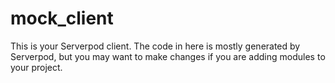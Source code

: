 # mock_client

This is your Serverpod client. The code in here is mostly generated by
Serverpod, but you may want to make changes if you are adding modules to your
project.
